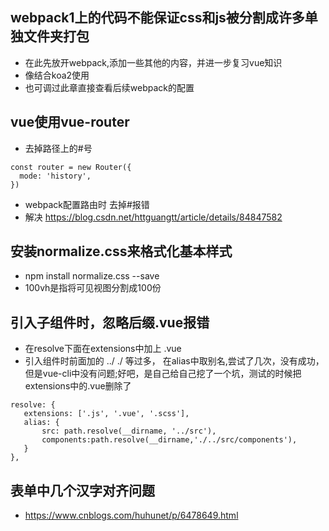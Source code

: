 ## webpack1上的代码不能保证css和js被分割成许多单独文件夹打包
- 在此先放开webpack,添加一些其他的内容，并进一步复习vue知识
- 像结合koa2使用
- 也可调过此章直接查看后续webpack的配置

## vue使用vue-router
- 去掉路径上的#号
```
const router = new Router({
  mode: 'history',
})
```
- webpack配置路由时 去掉#报错
- 解决 https://blog.csdn.net/httguangtt/article/details/84847582


## 安装normalize.css来格式化基本样式
- npm install normalize.css --save
- 100vh是指将可见视图分割成100份

## 引入子组件时，忽略后缀.vue报错
- 在resolve下面在extensions中加上 .vue
- 引入组件时前面加的 ../  ./ 等过多，   在alias中取别名,尝试了几次，没有成功，但是vue-cli中没有问题;好吧，是自己给自己挖了一个坑，测试的时候把extensions中的.vue删除了
```
resolve: {
   extensions: ['.js', '.vue', '.scss'],
   alias: {
       src: path.resolve(__dirname, '../src'),
       components:path.resolve(__dirname,'./../src/components'),
   }
},
```

## 表单中几个汉字对齐问题
- https://www.cnblogs.com/huhunet/p/6478649.html



